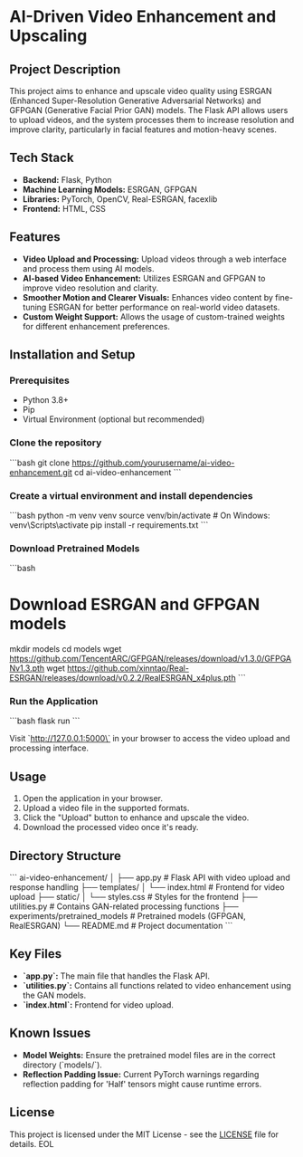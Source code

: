 # AI-Driven Video Enhancement and Upscaling

## Project Description
This project aims to enhance and upscale video quality using ESRGAN (Enhanced Super-Resolution Generative Adversarial Networks) and GFPGAN (Generative Facial Prior GAN) models. The Flask API allows users to upload videos, and the system processes them to increase resolution and improve clarity, particularly in facial features and motion-heavy scenes.

## Tech Stack
- **Backend:** Flask, Python
- **Machine Learning Models:** ESRGAN, GFPGAN
- **Libraries:** PyTorch, OpenCV, Real-ESRGAN, facexlib
- **Frontend:** HTML, CSS

## Features
- **Video Upload and Processing:** Upload videos through a web interface and process them using AI models.
- **AI-based Video Enhancement:** Utilizes ESRGAN and GFPGAN to improve video resolution and clarity.
- **Smoother Motion and Clearer Visuals:** Enhances video content by fine-tuning ESRGAN for better performance on real-world video datasets.
- **Custom Weight Support:** Allows the usage of custom-trained weights for different enhancement preferences.

## Installation and Setup

### Prerequisites
- Python 3.8+
- Pip
- Virtual Environment (optional but recommended)

### Clone the repository
\`\`\`bash
git clone https://github.com/yourusername/ai-video-enhancement.git
cd ai-video-enhancement
\`\`\`

### Create a virtual environment and install dependencies
\`\`\`bash
python -m venv venv
source venv/bin/activate   # On Windows: venv\\Scripts\\activate
pip install -r requirements.txt
\`\`\`

### Download Pretrained Models
\`\`\`bash
# Download ESRGAN and GFPGAN models
mkdir models
cd models
wget https://github.com/TencentARC/GFPGAN/releases/download/v1.3.0/GFPGANv1.3.pth
wget https://github.com/xinntao/Real-ESRGAN/releases/download/v0.2.2/RealESRGAN_x4plus.pth
\`\`\`

### Run the Application
\`\`\`bash
flask run
\`\`\`

Visit \`http://127.0.0.1:5000\` in your browser to access the video upload and processing interface.

## Usage

1. Open the application in your browser.
2. Upload a video file in the supported formats.
3. Click the "Upload" button to enhance and upscale the video.
4. Download the processed video once it's ready.

## Directory Structure
\`\`\`
ai-video-enhancement/
│
├── app.py               # Flask API with video upload and response handling
├── templates/
│   └── index.html        # Frontend for video upload
├── static/
│   └── styles.css        # Styles for the frontend
├── utilities.py          # Contains GAN-related processing functions
├── experiments/pretrained_models               # Pretrained models (GFPGAN, RealESRGAN)
└── README.md             # Project documentation
\`\`\`

## Key Files
- **\`app.py\`:** The main file that handles the Flask API.
- **\`utilities.py\`:** Contains all functions related to video enhancement using the GAN models.
- **\`index.html\`:** Frontend for video upload.

## Known Issues
- **Model Weights:** Ensure the pretrained model files are in the correct directory (\`models/\`).
- **Reflection Padding Issue:** Current PyTorch warnings regarding reflection padding for 'Half' tensors might cause runtime errors.

## License
This project is licensed under the MIT License - see the [LICENSE](LICENSE) file for details.
EOL